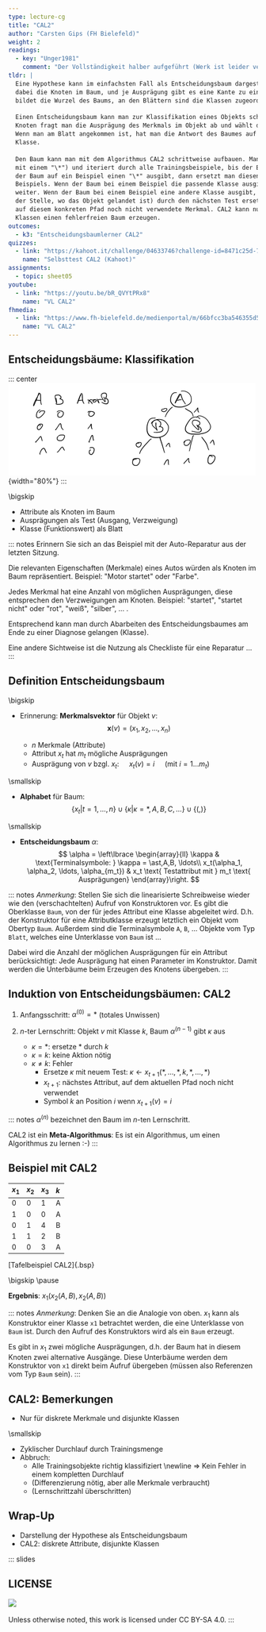 ```yaml
---
type: lecture-cg
title: "CAL2"
author: "Carsten Gips (FH Bielefeld)"
weight: 2
readings:
  - key: "Unger1981"
    comment: "Der Vollständigkeit halber aufgeführt (Werk ist leider vergriffen und wird nicht mehr verlegt)"
tldr: |
  Eine Hypothese kann im einfachsten Fall als Entscheidungsbaum dargestellt werden. Die Merkmale bilden
  dabei die Knoten im Baum, und je Ausprägung gibt es eine Kante zu einem Nachfolgerknoten. Ein Merkmal
  bildet die Wurzel des Baums, an den Blättern sind die Klassen zugeordnet.

  Einen Entscheidungsbaum kann man zur Klassifikation eines Objekts schrittweise durchlaufen: Für jeden
  Knoten fragt man die Ausprägung des Merkmals im Objekt ab und wählt den passenden Ausgang aus dem Knoten.
  Wenn man am Blatt angekommen ist, hat man die Antwort des Baumes auf das Objekt, d.h. üblicherweise die
  Klasse.

  Den Baum kann man mit dem Algorithmus CAL2 schrittweise aufbauen. Man startet mit "Nichtwissen" (symbolisiert
  mit einem "\*") und iteriert durch alle Trainingsbeispiele, bis der Baum sich nicht mehr verändert. Wenn
  der Baum auf ein Beispiel einen "\*" ausgibt, dann ersetzt man diesen "\*" mit der Klasse des eben betrachteten
  Beispiels. Wenn der Baum bei einem Beispiel die passende Klasse ausgibt, macht man mit dem nächsten Beispiel
  weiter. Wenn der Baum bei einem Beispiel eine andere Klasse ausgibt, muss das Klassensymbol im Baum (an
  der Stelle, wo das Objekt gelandet ist) durch den nächsten Test ersetzt werden: Hierzu nimmt man das nächste,
  auf diesem konkreten Pfad noch nicht verwendete Merkmal. CAL2 kann nur mit diskreten Attributen und disjunkten
  Klassen einen fehlerfreien Baum erzeugen.
outcomes:
  - k3: "Entscheidungsbaumlerner CAL2"
quizzes:
  - link: "https://kahoot.it/challenge/04633746?challenge-id=8471c25d-77c6-4c83-b473-6edcacfcb770_1636210513945"
    name: "Selbsttest CAL2 (Kahoot)"
assignments:
  - topic: sheet05
youtube:
  - link: "https://youtu.be/bR_QVYtPRx8"
    name: "VL CAL2"
fhmedia:
  - link: "https://www.fh-bielefeld.de/medienportal/m/66bfcc3ba546355d5a4d41394912380e4641fc8498e8f257a98c602c11dd6ff33eb7f2ddb4fdebd433be30e9fcf91f99aaf1a484b46d2f34feac63a6e777a177"
    name: "VL CAL2"
---
```



## Entscheidungsbäume: Klassifikation

::: center
![](images/xor-decision-tree.png){width="80%"}
:::

\bigskip

*   Attribute als Knoten im Baum
*   Ausprägungen als Test (Ausgang, Verzweigung)
*   Klasse (Funktionswert) als Blatt

::: notes
Erinnern Sie sich an das Beispiel mit der Auto-Reparatur aus der letzten Sitzung.

Die relevanten Eigenschaften (Merkmale) eines Autos würden als Knoten im Baum
repräsentiert. Beispiel: "Motor startet" oder "Farbe".

Jedes Merkmal hat eine Anzahl von möglichen Ausprägungen, diese entsprechen den
Verzweigungen am Knoten. Beispiel: "startet", "startet nicht" oder "rot", "weiß", "silber", ... .

Entsprechend kann man durch Abarbeiten des Entscheidungsbaumes am Ende zu einer
Diagnose gelangen (Klasse).

Eine andere Sichtweise ist die Nutzung als Checkliste für eine Reparatur ...
:::


## Definition Entscheidungsbaum

\bigskip

*   Erinnerung: **Merkmalsvektor** für Objekt $v$:
    $$
        \mathbf{x}(v) = (x_1, x_2, \ldots, x_n)
    $$

    *   $n$ Merkmale (Attribute)
    *   Attribut $x_t$ hat $m_t$ mögliche Ausprägungen
    *   Ausprägung von $v$ bzgl. $x_t$: $\quad x_t(v) = i \quad$ (mit $i = 1 \ldots m_t$)

\smallskip

*   **Alphabet** für Baum:
    $$
        \lbrace x_t | t=1,\ldots,n \rbrace \cup \lbrace \kappa | \kappa = \ast,A,B,C,\ldots \rbrace \cup \lbrace (,) \rbrace
    $$

\smallskip

*   **Entscheidungsbaum** $\alpha$:
    $$
        \alpha = \left\lbrace  \begin{array}{ll}
            \kappa  & \text{Terminalsymbole: } \kappa = \ast,A,B, \ldots\\
            x_t(\alpha_1, \alpha_2, \ldots, \alpha_{m_t}) & x_t \text{ Testattribut mit } m_t \text{ Ausprägungen}
        \end{array}\right.
    $$

::: notes
*Anmerkung*: Stellen Sie sich die linearisierte Schreibweise wieder
wie den (verschachtelten) Aufruf von Konstruktoren vor. Es gibt die
Oberklasse `Baum`, von der für jedes Attribut eine Klasse abgeleitet
wird. D.h. der Konstruktor für eine Attributklasse erzeugt letztlich
ein Objekt vom Obertyp `Baum`. Außerdem sind die Terminalsymbole `A`,
`B`, ... Objekte vom Typ `Blatt`, welches eine Unterklasse von `Baum`
ist ...

Dabei wird die Anzahl der möglichen Ausprägungen für ein Attribut
berücksichtigt: Jede Ausprägung hat einen Parameter im Konstruktor.
Damit werden die Unterbäume beim Erzeugen des Knotens übergeben.
:::


## Induktion von Entscheidungsbäumen: CAL2

1)  Anfangsschritt: $\alpha^{(0)} = \ast$ (totales Unwissen)

2)  $n$-ter Lernschritt: Objekt $v$ mit Klasse $k$, Baum $\alpha^{(n-1)}$
    gibt $\kappa$ aus
    -   $\kappa = \ast$: ersetze $\ast$ durch $k$
    -   $\kappa = k$: keine Aktion nötig
    -   $\kappa \neq k$: Fehler
        *   Ersetze $\kappa$ mit neuem Test: $\kappa \gets x_{t+1}(\ast, \ldots, \ast, k, \ast, \ldots, \ast)$
        *   $x_{t+1}$: nächstes Attribut, auf dem aktuellen Pfad noch nicht verwendet
        *   Symbol $k$ an Position $i$ wenn $x_{t+1}(v) = i$

::: notes
$\alpha^{(n)}$ bezeichnet den Baum im $n$-ten Lernschritt.

CAL2 ist ein **Meta-Algorithmus**: Es ist ein Algorithmus, um einen Algorithmus
zu lernen :-)
:::


## Beispiel mit CAL2

| $x_1$ | $x_2$ | $x_3$ | $k$ |
|:------|:------|:------|:----|
| 0     | 0     | 1     | A   |
| 1     | 0     | 0     | A   |
| 0     | 1     | 4     | B   |
| 1     | 1     | 2     | B   |
| 0     | 0     | 3     | A   |

[Tafelbeispiel CAL2]{.bsp}

\bigskip
\pause

**Ergebnis**: $x_1(x_2(A, B), x_2(A, B))$

::: notes
*Anmerkung*: Denken Sie an die Analogie von oben. $x_1$ kann als
Konstruktor einer Klasse `x1` betrachtet werden, die eine Unterklasse
von `Baum` ist. Durch den Aufruf des Konstruktors wird als ein `Baum`
erzeugt.

Es gibt in $x_1$ zwei mögliche Ausprägungen, d.h. der Baum hat in
diesem Knoten zwei alternative Ausgänge. Diese Unterbäume werden
dem Konstruktor von `x1` direkt beim Aufruf übergeben (müssen also
Referenzen vom Typ `Baum` sein).
:::


## CAL2: Bemerkungen

*   Nur für diskrete Merkmale und disjunkte Klassen

\smallskip

*   Zyklischer Durchlauf durch Trainingsmenge
*   Abbruch:
    *   Alle Trainingsobjekte richtig klassifiziert \newline
        => Kein Fehler in einem kompletten Durchlauf
    *   (Differenzierung nötig, aber alle Merkmale verbraucht)
    *   (Lernschrittzahl überschritten)


## Wrap-Up

*   Darstellung der Hypothese als Entscheidungsbaum
*   CAL2: diskrete Attribute, disjunkte Klassen







<!-- DO NOT REMOVE - THIS IS A LAST SLIDE TO INDICATE THE LICENSE AND POSSIBLE EXCEPTIONS (IMAGES, ...). -->
::: slides
## LICENSE
![](https://licensebuttons.net/l/by-sa/4.0/88x31.png)

Unless otherwise noted, this work is licensed under CC BY-SA 4.0.
:::
